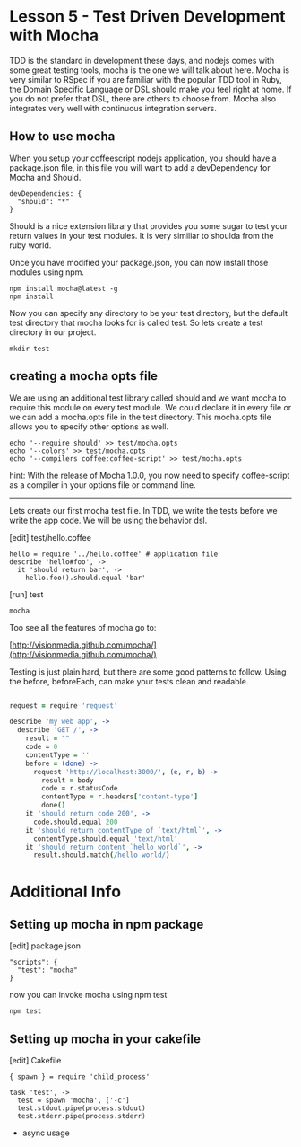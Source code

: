 # Lesson 5 - Test Driven Development with Mocha

TDD is the standard in development these days, and nodejs comes with some great testing tools, mocha is the one we will talk about here.  Mocha is very similar to RSpec if you are familiar with the popular TDD tool in Ruby, the Domain Specific Language or DSL should make you feel right at home.  If you do not prefer that DSL, there are others to choose from.  Mocha also integrates very well with continuous integration servers.

## How to use mocha

When you setup your coffeescript nodejs application, you should have a package.json file, in this file you will want to add a devDependency for Mocha and Should.

```
devDependencies: {
  "should": "*"
}
```

Should is a nice extension library that provides you some sugar to test your return values in your test modules.  It is very similiar to shoulda from the ruby world.

Once you have modified your package.json, you can now install those modules using npm.

```
npm install mocha@latest -g
npm install
```

Now you can specify any directory to be your test directory, but the default test directory that mocha looks for is called test.  So lets create a test directory in our project.

```
mkdir test
```

## creating a mocha opts file

We are using an additional test library called should and we want mocha to require this module on every test module.  We could declare it in every file or we can add a mocha.opts file in the test directory.  This mocha.opts file allows you to specify other options as well.

```
echo '--require should' >> test/mocha.opts
echo '--colors' >> test/mocha.opts
echo '--compilers coffee:coffee-script' >> test/mocha.opts
```

hint: With the release of Mocha 1.0.0, you now need to specify
coffee-script as a compiler in your options file or command line.

---

Lets create our first mocha test file.  In TDD, we write the tests before we write the app code.  We will be using the behavior dsl.

[edit] test/hello.coffee

```
hello = require '../hello.coffee' # application file
describe 'hello#foo', ->
  it 'should return bar', ->
    hello.foo().should.equal 'bar'
```

[run] test

```
mocha
```

Too see all the features of mocha go to:

[http://visionmedia.github.com/mocha/](http://visionmedia.github.com/mocha/)

Testing is just plain hard, but there are some good patterns to follow.  Using the before, beforeEach, can make your tests clean and readable.

``` coffeescript

request = require 'request'

describe 'my web app', ->
  describe 'GET /', ->
    result = ""
    code = 0
    contentType = ''
    before = (done) ->
      request 'http://localhost:3000/', (e, r, b) ->
        result = body
        code = r.statusCode
        contentType = r.headers['content-type']
        done()
    it 'should return code 200', ->
      code.should.equal 200
    it 'should return contentType of `text/html`', ->
      contentType.should.equal 'text/html'
    it 'should return content `hello world`', ->
      result.should.match(/hello world/)

```

# Additional Info

## Setting up mocha in npm package

[edit] package.json

```
"scripts": {
  "test": "mocha"
}
```

now you can invoke mocha using npm test

```
npm test
```

## Setting up mocha in your cakefile

[edit] Cakefile

```
{ spawn } = require 'child_process'

task 'test', ->
  test = spawn 'mocha', ['-c']
  test.stdout.pipe(process.stdout)
  test.stderr.pipe(process.stderr)
```
* async usage
